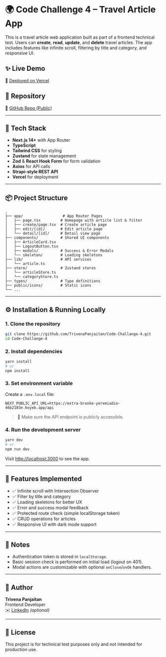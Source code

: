 # 🌍 Code Challenge 4 – Travel Article App

This is a travel article web application built as part of a frontend technical test. Users can **create**, **read**, **update**, and **delete** travel articles. The app includes features like infinite scroll, filtering by title and category, and responsive UI.

## ✨ Live Demo

🔗 [Deployed on Vercel](https://code-challange-4.vercel.app/)

## 📁 Repository

🔗 [GitHub Repo (Public)](https://github.com/TrivenaPanjaitan/Code-Challange-4)

---

## 🧰 Tech Stack

- **Next.js 14+** with App Router
- **TypeScript**
- **Tailwind CSS** for styling
- **Zustand** for state management
- **Zod** & **React Hook Form** for form validation
- **Axios** for API calls
- **Strapi-style REST API**
- **Vercel** for deployment

---

## 📦 Project Structure

```
.
├── app/                  # App Router Pages
│   ├── page.tsx         # Homepage with article list & filter
│   ├── create/page.tsx  # Create article page
│   ├── edit/[id]/       # Edit article page
│   └── detail/[id]/     # Detail view page
├── components/          # Shared UI components
│   ├── ArticleCard.tsx
│   ├── LogoutButton.tsx
│   ├── modals/          # Success & Error Modals
│   └── skeleton/        # Loading skeletons
├── lib/                 # API services
│   └── article.ts
├── store/               # Zustand stores
│   └── articleStore.ts
│   └── categoryStore.ts
├── types/               # Type definitions
├── public/icons/        # Static icons
└── ...
```

---

## ⚙️ Installation & Running Locally

### 1. Clone the repository

```bash
git clone https://github.com/TrivenaPanjaitan/Code-Challange-4.git
cd Code-Challange-4
```

### 2. Install dependencies

```bash
yarn install
# or
npm install
```

### 3. Set environment variable

Create a `.env.local` file:

```env
NEXT_PUBLIC_API_URL=https://extra-brooke-yeremiadio-46b2183e.koyeb.app/api
```

> 🔐 Make sure the API endpoint is publicly accessible.

### 4. Run the development server

```bash
yarn dev
# or
npm run dev
```

Visit [http://localhost:3000](http://localhost:3000) to see the app.

---

## 🧪 Features Implemented

- ✅ Infinite scroll with Intersection Observer
- ✅ Filter by title and category
- ✅ Loading skeletons for better UX
- ✅ Error and success modal feedback
- ✅ Protected route check (simple localStorage token)
- ✅ CRUD operations for articles
- ✅ Responsive UI with dark mode support

---

## 📝 Notes

- Authentication token is stored in `localStorage`.
- Basic session check is performed on initial load (logout on 401).
- Modal actions are customizable with optional `onClose`/`onOk` handlers.

---

## 🧑 Author

**Trivena Panjaitan**  
Frontend Developer  
✉️ [LinkedIn](https://www.linkedin.com/in/trivenapanjaitan/) *(optional)*

---

## 📄 License

This project is for technical test purposes only and not intended for production use.